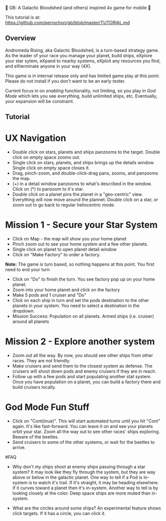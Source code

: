 :tada: GB: A Galactic Bloodshed (and others) inspired 4x game for mobile :tada:

This tutorial is at: https://github.com/perrochon/gb/blob/master/TUTORIAL.md

## Overview

Andromeda Rising, aka Galactic Bloodshed, is a turn-based strategy game. As the leader of your
race you manage your planet, build ships, eXplore your star sytem, eXpand to nearby systems, eXploit
any resources you find, and eXterminate anyone in your way (4X).

This game is in internal release only and has limited game play at this point. 
Please do not install if you don't want to be an early tester.

Current focus in on _enabling_ functionality, not limiting, so you play in _God Mode_ which lets
you see everything, build unlimited ships, etc. Eventually, your expansion will be constraint.

## Tutorial

# UX Navigation

* Double click on stars, planets and ships panzooms to the target. Double click on empty space zooms out.
* Single click on stars, planets, and ships brings up the details window. Single click on empty space closes it.
* Drag, pinch-zoom, and double-click-drag pans, zooms, and panzooms the map.
* (+) in a detail window panzooms to what's described in the window. Click on (*) to panzoom to it's star.
* Double click on a planet pins the planet in a "geo-centric" view. Everything will now move around the plannet. 
  Double click on a star, or zoom out to go back to regular heliocentric mode.

# Mission 1 - Secure your Star System
* Click on Map - the map will show you your home planet
* Pinch zoom out to see your home system and a few other planets. 
* Single click on planet to open planet detail window
* Click on "Make Factory" to order a factory. 

**Note:** The game is turn based, so nothing happens at this point. You first need to end your turn

* Click on "Do" to finish the turn. You see factory pop up on your home planet.
* Zoom into your home planet and click on the factory
* Make 5 pods and 1 cruiser and "Do"
* Click on each ship in turn and set the pods destination to the other planets in your system. You need to select a 
  destination in the dropdown.
* Mission Success: Population on all planets. Armed ships (i.e. cruiser) around all planets

# Mission 2 - Explore another system
* Zoom out all the way. By now, you should see other ships from other races. They are not friendly. 
* Make cruisers and send them to the closest system as defense. The cruisers will shoot down pods and enemy cruisers if 
  they are in reach.
* Follow up with a few pods and start populating another stat system. Once you have population on a planet, you can build
  a factory there and build cruisers locally.

# God Mode Fun Stuff
* Click on "Cont(inue)". This will start automated turns until you hit "Cont" again. It's like fast-forward. 
You can leave it on and see your planets orbit your star. Zoom all the way out to see other races' ships
exploring. Beware of the beetles. 
* Send cruisers to some of the other systems, or wait for the beetles to arrive. 

#FAQ

* Why don't my ships shoot at enemy ships passing through a star system? It may look like they fly through the system, 
but they are way above or below in the galactic planet. One way to tell
if a Pod is in-system is to watch it's trail. If it's straight, it may be heading elsewhere. If it curves toward a planet
then it's in-system. Another way to tell is by looking closely at the color. Deep space ships are more muted than in-system.

* What are the circles around some ships? An experimental feature shows click targets. If it has a circle, you can click it.